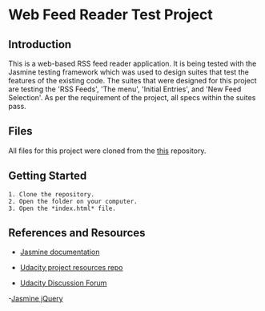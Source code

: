 Web Feed Reader Test Project
===============================

## Introduction

This is a web-based RSS feed reader application. It is being tested with the Jasmine testing framework which was used to design suites that test the features of the existing code. The suites that were designed for this project are testing the 'RSS Feeds', 'The menu', 'Initial Entries', and 'New Feed Selection'. As per the requirement of the project, all specs within the suites pass.

## Files

All files for this project were cloned from the [this](https://github.com/udacity/frontend-nanodegree-feedreader) repository.

## Getting Started

	1. Clone the repository.
	2. Open the folder on your computer.
	3. Open the *index.html* file.

## References and Resources

- [Jasmine documentation](http://jasmine.github.io/2.1/introduction.html)

- [Udacity project resources repo](https://github.com/udacity/frontend-nanodegree-feedreader)

- [Udacity Discussion Forum](https://discussions.udacity.com/c/nd001-feed-reader-testing?_ga=1.203800976.1468278463.1459116530)

-[Jasmine jQuery](https://github.com/velesin/jasmine-jquery)
